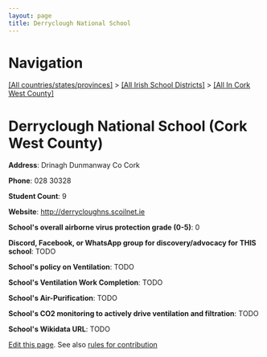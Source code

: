 ```yaml
---
layout: page
title: Derryclough National School
---
```

# Navigation

[[All countries/states/provinces]](../../..) > [[All Irish School Districts]](../..) > [[All In Cork West County]](..)

# Derryclough National School (Cork West County)

**Address**: Drinagh Dunmanway Co Cork

**Phone**: 028 30328

**Student Count**: 9

**Website**: <http://derrycloughns.scoilnet.ie>

**School's overall airborne virus protection grade (0-5)**: 0

**Discord, Facebook, or WhatsApp group for discovery/advocacy for THIS school**: TODO

**School's policy on Ventilation**: TODO

**School's Ventilation Work Completion**: TODO

**School's Air-Purification**: TODO

**School's CO2 monitoring to actively drive ventilation and filtration**: TODO

**School's Wikidata URL**: TODO


[Edit this page](https://github.com/ventilate-schools/Ireland/edit/main/./Cork_West_County/Derryclough_National_School.md). See also [rules for contribution](../../../contribution-rules/)
